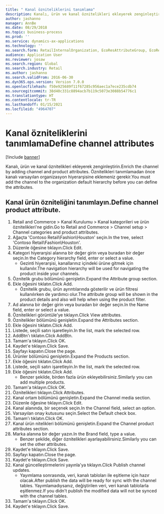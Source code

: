 ```yaml
---
title: " Kanal özniteliklerini tanımlama"
description: Kanalı, ürün ve kanal öznitelikleri ekleyerek zenginleştirin.
author: jashanno
manager: AnnBe
ms.date: 08/29/2018
ms.topic: business-process
ms.prod: ''
ms.service: dynamics-ax-applications
ms.technology: ''
ms.search.form: RetailInternalOrganization, EcoResAttributeGroup, EcoResAttributeGroupAttribute, RetailAddChannelItems, RetailCatalogProductAttributeValue, RetailMedia
audience: Application User
ms.reviewer: josaw
ms.search.region: Global
ms.search.industry: Retail
ms.author: jashanno
ms.search.validFrom: 2016-06-30
ms.dyn365.ops.version: Version 7.0.0
ms.openlocfilehash: f50e925689f11f67285c956aec1a7ece235cdb74
ms.sourcegitcommit: 38d40c331c8894acb7b119c5073e3088b54776c1
ms.translationtype: HT
ms.contentlocale: tr-TR
ms.lasthandoff: 01/15/2021
ms.locfileid: "4964707"
---
```

# <a name="define-channel-attributes"></a><span data-ttu-id="0e47d-103"> Kanal özniteliklerini tanımlama</span><span class="sxs-lookup"><span data-stu-id="0e47d-103">Define channel attributes</span></span>

[!include [banner](../includes/banner.md)]

<span data-ttu-id="0e47d-104">Kanalı, ürün ve kanal öznitelikleri ekleyerek zenginleştirin.</span><span class="sxs-lookup"><span data-stu-id="0e47d-104">Enrich the channel by adding channel and product attributes.</span></span> <span data-ttu-id="0e47d-105">Öznitelikleri tanımlamadan önce kanalı varsayılan organizasyon hiyerarşisine eklemeniz gerekir.</span><span class="sxs-lookup"><span data-stu-id="0e47d-105">You must add the channel to the organization default hierarchy before you can define the attributes.</span></span>


## <a name="define-channel-product-attribute"></a><span data-ttu-id="0e47d-106">Kanal ürün özniteliğini tanımlayın.</span><span class="sxs-lookup"><span data-stu-id="0e47d-106">Define channel product attribute.</span></span>
1. <span data-ttu-id="0e47d-107">Retail and Commerce > Kanal Kurulumu > Kanal kategorileri ve ürün öznitelikleri'ne gidin.</span><span class="sxs-lookup"><span data-stu-id="0e47d-107">Go to Retail and Commerce > Channel setup > Channel categories and product attributes.</span></span>
2. <span data-ttu-id="0e47d-108">Ağaçta 'Contoso Retail\Fashion\Houston' seçin.</span><span class="sxs-lookup"><span data-stu-id="0e47d-108">In the tree, select 'Contoso Retail\Fashion\Houston'.</span></span>
3. <span data-ttu-id="0e47d-109">Düzenle öğesine tıklayın.</span><span class="sxs-lookup"><span data-stu-id="0e47d-109">Click Edit.</span></span>
4. <span data-ttu-id="0e47d-110">Kategori hiyerarşisi alanına bir değer girin veya buradan bir değer seçin.</span><span class="sxs-lookup"><span data-stu-id="0e47d-110">In the Category hierarchy field, enter or select a value.</span></span>
    * <span data-ttu-id="0e47d-111">Gezinti hiyerarşisi, kanallarınız içindeki ürüne gitmek için kullanılır.</span><span class="sxs-lookup"><span data-stu-id="0e47d-111">The navigation hierarchy will be used for navigating the product inside your channels.</span></span>  
5. <span data-ttu-id="0e47d-112">Öznitelik grubu bölümünü genişletin.</span><span class="sxs-lookup"><span data-stu-id="0e47d-112">Expand the Attribute group section.</span></span>
6. <span data-ttu-id="0e47d-113">Ekle öğesini tıklatın.</span><span class="sxs-lookup"><span data-stu-id="0e47d-113">Click Add.</span></span>
    * <span data-ttu-id="0e47d-114">Öznitelik grubu, ürün ayrıntılarında gösterilir ve ürün filtresi kullanılırken de yardımcı olur.</span><span class="sxs-lookup"><span data-stu-id="0e47d-114">The attribute group will be shown in the product details and also will help when using the product filter.</span></span>  
7. <span data-ttu-id="0e47d-115">Ad alanına bir değer girin veya buradan bir değer seçin.</span><span class="sxs-lookup"><span data-stu-id="0e47d-115">In the Name field, enter or select a value.</span></span>
8. <span data-ttu-id="0e47d-116">Öznitelikleri görüntüle'ye tıklayın.</span><span class="sxs-lookup"><span data-stu-id="0e47d-116">Click View attributes.</span></span>
9. <span data-ttu-id="0e47d-117">Öznitelikler bölümünü genişletin.</span><span class="sxs-lookup"><span data-stu-id="0e47d-117">Expand the Attributes section.</span></span>
10. <span data-ttu-id="0e47d-118">Ekle öğesini tıklatın.</span><span class="sxs-lookup"><span data-stu-id="0e47d-118">Click Add.</span></span>
11. <span data-ttu-id="0e47d-119">Listede, seçili satırı işaretleyin.</span><span class="sxs-lookup"><span data-stu-id="0e47d-119">In the list, mark the selected row.</span></span>
12. <span data-ttu-id="0e47d-120">AddBtn'ı tıklatın.</span><span class="sxs-lookup"><span data-stu-id="0e47d-120">Click AddBtn.</span></span>
13. <span data-ttu-id="0e47d-121">Tamam'a tıklayın.</span><span class="sxs-lookup"><span data-stu-id="0e47d-121">Click OK.</span></span>
14. <span data-ttu-id="0e47d-122">Kaydet'e tıklayın.</span><span class="sxs-lookup"><span data-stu-id="0e47d-122">Click Save.</span></span>
15. <span data-ttu-id="0e47d-123">Sayfayı kapatın.</span><span class="sxs-lookup"><span data-stu-id="0e47d-123">Close the page.</span></span>
16. <span data-ttu-id="0e47d-124">Ürünler bölümünü genişletin.</span><span class="sxs-lookup"><span data-stu-id="0e47d-124">Expand the Products section.</span></span>
17. <span data-ttu-id="0e47d-125">Ekle öğesini tıklatın.</span><span class="sxs-lookup"><span data-stu-id="0e47d-125">Click Add.</span></span>
18. <span data-ttu-id="0e47d-126">Listede, seçili satırı işaretleyin.</span><span class="sxs-lookup"><span data-stu-id="0e47d-126">In the list, mark the selected row.</span></span>
19. <span data-ttu-id="0e47d-127">Ekle öğesini tıklatın.</span><span class="sxs-lookup"><span data-stu-id="0e47d-127">Click Add.</span></span>
    * <span data-ttu-id="0e47d-128">Benzer şekilde, birden fazla ürün ekleyebilirsiniz.</span><span class="sxs-lookup"><span data-stu-id="0e47d-128">Similarly you can add multiple products.</span></span>  
20. <span data-ttu-id="0e47d-129">Tamam'a tıklayın.</span><span class="sxs-lookup"><span data-stu-id="0e47d-129">Click OK.</span></span>
21. <span data-ttu-id="0e47d-130">Öznitelikleri tıklayın.</span><span class="sxs-lookup"><span data-stu-id="0e47d-130">Click Attributes.</span></span>
22. <span data-ttu-id="0e47d-131">Kanal ortam bölümünü genişletin.</span><span class="sxs-lookup"><span data-stu-id="0e47d-131">Expand the Channel media section.</span></span>
23. <span data-ttu-id="0e47d-132">Düzenle öğesine tıklayın.</span><span class="sxs-lookup"><span data-stu-id="0e47d-132">Click Edit.</span></span>
24. <span data-ttu-id="0e47d-133">Kanal alanında, bir seçenek seçin.</span><span class="sxs-lookup"><span data-stu-id="0e47d-133">In the Channel field, select an option.</span></span>
25. <span data-ttu-id="0e47d-134">Varsayılan onay kutusunu seçin.</span><span class="sxs-lookup"><span data-stu-id="0e47d-134">Select the Default check box.</span></span>
26. <span data-ttu-id="0e47d-135">Tamam'ı tıklatın.</span><span class="sxs-lookup"><span data-stu-id="0e47d-135">Click OK.</span></span>
27. <span data-ttu-id="0e47d-136">Kanal ürün nitelikleri bölümünü genişletin.</span><span class="sxs-lookup"><span data-stu-id="0e47d-136">Expand the Channel product attributes section.</span></span>
28. <span data-ttu-id="0e47d-137">Marka alanına bir değer yazın.</span><span class="sxs-lookup"><span data-stu-id="0e47d-137">In the Brand field, type a value.</span></span>
    * <span data-ttu-id="0e47d-138">Benzer şekilde, diğer öznitelikleri ayarlayabilirsiniz.</span><span class="sxs-lookup"><span data-stu-id="0e47d-138">Similarly you can set the other attributes.</span></span>  
29. <span data-ttu-id="0e47d-139">Kaydet'e tıklayın.</span><span class="sxs-lookup"><span data-stu-id="0e47d-139">Click Save.</span></span>
30. <span data-ttu-id="0e47d-140">Sayfayı kapatın.</span><span class="sxs-lookup"><span data-stu-id="0e47d-140">Close the page.</span></span>
31. <span data-ttu-id="0e47d-141">Kaydet'e tıklayın.</span><span class="sxs-lookup"><span data-stu-id="0e47d-141">Click Save.</span></span>
32. <span data-ttu-id="0e47d-142">Kanal güncelleştirmelerini yayınla'ya tıklayın.</span><span class="sxs-lookup"><span data-stu-id="0e47d-142">Click Publish channel updates.</span></span>
    * <span data-ttu-id="0e47d-143">Yayımlama sonrasında, veri, kanalı tabloları ile eşitleme için hazır olacak.</span><span class="sxs-lookup"><span data-stu-id="0e47d-143">After publish the data will be ready for sync with the channel tables.</span></span> <span data-ttu-id="0e47d-144">Yayımlamadıysanız, değiştirilen veri, veri kanalı tablolarla eşitlenmez.</span><span class="sxs-lookup"><span data-stu-id="0e47d-144">If you didn't publish the modified data will not be synced with the channel tables.</span></span>  
33. <span data-ttu-id="0e47d-145">Tamam'a tıklayın.</span><span class="sxs-lookup"><span data-stu-id="0e47d-145">Click OK.</span></span>
34. <span data-ttu-id="0e47d-146">Kaydet'e tıklayın.</span><span class="sxs-lookup"><span data-stu-id="0e47d-146">Click Save.</span></span>

